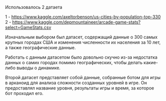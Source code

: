 Использовалось 2 датаета 

1 - https://www.kaggle.com/axeltorbenson/us-cities-by-population-top-330
2 - https://www.kaggle.com/depmountaineer/arcade-game-stats?select=GameStats.csv

Изначальным выбором был датасет, содержащий данные о 300 самых крупных городах США и изменения численности их населения за 10 лет, а также географические данные.

Работать с данным датасетом было довольно скучно из-за недостатка данных о самих городах помимо географических, чтобы делать какие-либо выводы о динамике. 

Второй датасет представляет собой данные, собранные ботом для игры в арканоид для анализа сложности созданных уровней в игре. Он предоставлял название уровня, результаты игры и время, за которое бот проходил его. 